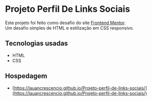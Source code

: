 # Projeto Perfil De Links Sociais
  Este projeto foi feito como desafio do site  [Frontend Mentor](https://www.frontendmentor.io/home). <br>
  Um desafio simples de HTML e estilização em CSS responsivo.

## Tecnologias usadas
  - HTML
  - CSS

  ## Hospedagem
  - [https://lauancrescencio.github.io/Projeto-perfil-de-links-sociais/](https://lauancrescencio.github.io/Projeto-perfil-de-links-sociais/)
